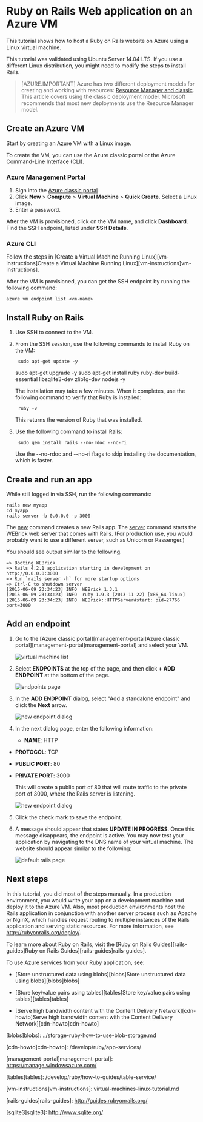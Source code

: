 <properties
    pageTitle="Host a Ruby on Rails website on a Linux VM | Microsoft Azure"
    description="Set up and host a Ruby on Rails-based website on Azure using a Linux virtual machine."
    services="virtual-machines"
    documentationCenter="ruby"
    authors="rmcmurray"
    manager="wpickett"
    editor=""
    tags="azure-service-management"/>

<tags
    ms.service="virtual-machines"
    ms.workload="web"
    ms.tgt_pltfrm="vm-linux"
    ms.devlang="ruby"
    ms.topic="article"
    ms.date="01/09/2016"
    ms.author="robmcm"/>





# Ruby on Rails Web application on an Azure VM
This tutorial shows how to host a Ruby on Rails website on Azure using a Linux virtual machine.  

This tutorial was validated using Ubuntu Server 14.04 LTS. If you use a different Linux distribution, you might need to modify the steps to install Rails.

> [AZURE.IMPORTANT] Azure has two different deployment models for creating and working with resources:  [Resource Manager and classic](../resource-manager-deployment-model.md).  This article covers using the classic deployment model. Microsoft recommends that most new deployments use the Resource Manager model.

## Create an Azure VM
Start by creating an Azure VM with a Linux image.

To create the VM, you can use the Azure classic portal or the Azure Command-Line Interface (CLI).

### Azure Management Portal
1. Sign into the [Azure classic portal](http://manage.windowsazure.com)
2. Click **New** > **Compute** > **Virtual Machine** > **Quick Create**. Select a Linux image.
3. Enter a password.

After the VM is provisioned, click on the VM name, and click **Dashboard**. Find the SSH endpoint, listed under **SSH Details**.

### Azure CLI
Follow the steps in [Create a Virtual Machine Running Linux][vm-instructions]Create a Virtual Machine Running Linux][vm-instructions]vm-instructions].

After the VM is provisioned, you can get the SSH endpoint by running the following command:

    azure vm endpoint list <vm-name>  

## Install Ruby on Rails
1. Use SSH to connect to the VM.

2. From the SSH session, use the following commands to install Ruby on the VM:

        sudo apt-get update -y
     sudo apt-get upgrade -y
     sudo apt-get install ruby ruby-dev build-essential libsqlite3-dev zlib1g-dev nodejs -y

    The installation may take a few minutes. When it completes, use the following command to verify that Ruby is installed:

        ruby -v

    This returns the version of Ruby that was installed.

3. Use the following command to install Rails:

        sudo gem install rails --no-rdoc --no-ri

    Use the --no-rdoc and --no-ri flags to skip installing the documentation, which is faster.


## Create and run an app
While still logged in via SSH, run the following commands:

    rails new myapp
    cd myapp
    rails server -b 0.0.0.0 -p 3000

The [new](http://guides.rubyonrails.org/command_line.html#rails-new) command creates a new Rails app. The [server](http://guides.rubyonrails.org/command_line.html#rails-server) command starts the WEBrick web server that comes with Rails. (For production use, you would probably want to use a different server, such as Unicorn or Passenger.)

You should see output similar to the following.

    => Booting WEBrick
    => Rails 4.2.1 application starting in development on http://0.0.0.0:3000
    => Run `rails server -h` for more startup options
    => Ctrl-C to shutdown server
    [2015-06-09 23:34:23] INFO  WEBrick 1.3.1
    [2015-06-09 23:34:23] INFO  ruby 1.9.3 (2013-11-22) [x86_64-linux]
    [2015-06-09 23:34:23] INFO  WEBrick::HTTPServer#start: pid=27766 port=3000


## Add an endpoint
1. Go to the [Azure classic portal][management-portal]Azure classic portal][management-portal]management-portal] and select your VM.

    ![virtual machine list][vmlist]

2. Select **ENDPOINTS** at the top of the page, and then click **+ ADD ENDPOINT** at the bottom of the page.

    ![endpoints page][endpoints]

3. In the **ADD ENDPOINT** dialog, select "Add a standalone endpoint" and click the **Next** arrow.

    ![new endpoint dialog][new-endpoint1]

4. In the next dialog page, enter the following information:

   * **NAME**: HTTP

* **PROTOCOL**: TCP

* **PUBLIC PORT**: 80

* **PRIVATE PORT**: 3000

  This will create a public port of 80 that will route traffic to the private port of 3000, where the Rails server is listening.

  ![new endpoint dialog][new-endpoint]


5. Click the check mark to save the endpoint.

6. A message should appear that states **UPDATE IN PROGRESS**. Once this message disappears, the endpoint is active. You may now test your application by navigating to the DNS name of your virtual machine. The website should appear similar to the following:

    ![default rails page][default-rails-cloud]


## <a id="next"></a>Next steps
In this tutorial, you did most of the steps manually. In a production environment, you would write your app on a development machine and deploy it to the Azure VM. Also, most production environments host the Rails application in conjunction with another server process such as Apache or NginX, which handles request routing to multiple instances of the Rails application and serving static resources. For more information, see http://rubyonrails.org/deploy/.

To learn more about Ruby on Rails, visit the [Ruby on Rails Guides][rails-guides]Ruby on Rails Guides][rails-guides]rails-guides].

To use Azure services from your Ruby application, see:

* [Store unstructured data using blobs][blobs]Store unstructured data using blobs][blobs]blobs]

* [Store key/value pairs using tables][tables]Store key/value pairs using tables][tables]tables]

* [Serve high bandwidth content with the Content Delivery Network][cdn-howto]Serve high bandwidth content with the Content Delivery Network][cdn-howto]cdn-howto]


<!-- WA.com links -->
[blobs]blobs]: ../storage-ruby-how-to-use-blob-storage.md

[cdn-howto]cdn-howto]: /develop/ruby/app-services/

[management-portal]management-portal]: https://manage.windowsazure.com/

[tables]tables]: /develop/ruby/how-to-guides/table-service/

[vm-instructions]vm-instructions]: virtual-machines-linux-tutorial.md


<!-- External Links -->
[rails-guides]rails-guides]: http://guides.rubyonrails.org/

[sqlite3]sqlite3]: http://www.sqlite.org/

<!-- Images -->

[default-rails-cloud]: ./media/virtual-machines-ruby-rails-web-app-linux/basicrailscloud.png

[vmlist]: ./media/virtual-machines-ruby-rails-web-app-linux/vmlist.png

[endpoints]: ./media/virtual-machines-ruby-rails-web-app-linux/endpoints.png

[new-endpoint]: ./media/virtual-machines-ruby-rails-web-app-linux/newendpoint.png

[new-endpoint1]: ./media/virtual-machines-ruby-rails-web-app-linux/newendpoint1.png
